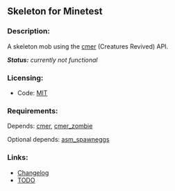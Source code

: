 ## Skeleton for Minetest

### Description:

A skeleton mob using the [cmer][] (Creatures Revived) API.

***Status:** currently not functional*

### Licensing:

- Code: [MIT](LICENSE.txt)

### Requirements:

Depends: [cmer][], [cmer_zombie][]

Optional depends: [asm_spawneggs][]

### Links:

- [Changelog](CHANGES.txt)
- [TODO](TODO.txt)


[cmer]: https://forum.minetest.net/viewtopic.php?t=26684
[cmer_zombie]: https://github.com/AntumMT/mod-cmer/tree/zombie
[asm_spawneggs]: https://content.minetest.net/packages/AntumDeluge/asm_spawneggs/
